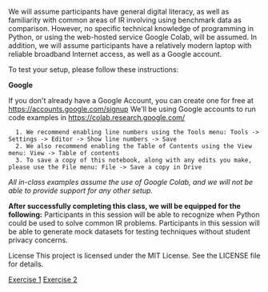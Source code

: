 We will assume participants have general digital literacy, as well as familiarity with common areas of IR involving using benchmark data as comparison. However, no specific technical knowledge of programming in Python, or using the web-hosted service Google Colab, will be assumed. In addition, we will assume participants have a relatively modern laptop with reliable broadband Internet access, as well as a Google account.


To test your setup, please follow these instructions:

**Google**

If you don't already have a Google Account, you can create one for free at https://accounts.google.com/signup
We'll be using Google accounts to run code examples in https://colab.research.google.com/

      1. We recommend enabling line numbers using the Tools menu: Tools -> Settings -> Editor -> Show line numbers -> Save
      2. We also recommend enabling the Table of Contents using the View menu: View -> Table of contents
      3. To save a copy of this notebook, along with any edits you make, please use the File menu: File -> Save a copy in Drive


_All in-class examples assume the use of Google Colab, and we will not be able to provide support for any other setup._

**After successfully completing this class, we will be equipped for the following:**
Participants in this session will be able to recognize when Python could be used to solve common IR problems. Participants in this session will be able to generate mock datasets for testing techniques without student privacy concerns.


License
This project is licensed under the MIT License. See the LICENSE file for details.


[Exercise 1](https://colab.research.google.com/drive/1AMVH_S_l00s7JfUDN0pXMcBjhHkiROX5#scrollTo=QHV7o0uFj-ty)
[Exercise 2](https://colab.research.google.com/drive/1PRrmxWdIjXkG6uxg2Zy41W8VDSrKcgi1#scrollTo=xRUzgGInqndj)
